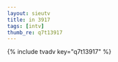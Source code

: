 ```yaml
--- 
layout: sieutv
title: in 3917
tags: [intv]
thumb_re: q7t13917
---
```

{% include tvadv key="q7t13917" %} 
